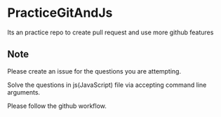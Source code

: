 # PracticeGitAndJs
Its an practice repo to create pull request and use more github features

## Note
Please create an issue for the questions you are attempting.

Solve the questions in js(JavaScript) file via accepting command line arguments.

Please follow the github workflow.
